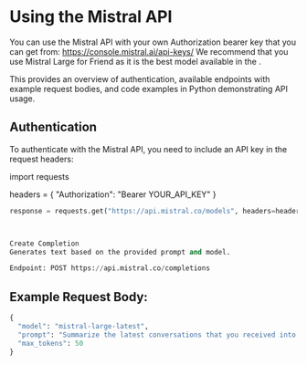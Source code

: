 # Using the Mistral API
You can use the Mistral API with your own Authorization bearer key that you can get from: https://console.mistral.ai/api-keys/
We recommend that you use Mistral Large for Friend as it is the best model available in the .


This provides an overview of authentication, available endpoints with example request bodies, and code examples in Python demonstrating API usage. 


## Authentication
To authenticate with the Mistral API, you need to include an API key in the request headers:

import requests

headers = {
    "Authorization": "Bearer YOUR_API_KEY"
}

```python
response = requests.get("https://api.mistral.co/models", headers=headers)



Create Completion
Generates text based on the provided prompt and model.

Endpoint: POST https://api.mistral.co/completions

```
## Example Request Body:
```python
{
  "model": "mistral-large-latest",
  "prompt": "Summarize the latest conversations that you received into insightful summaries.",
  "max_tokens": 50
}
```
